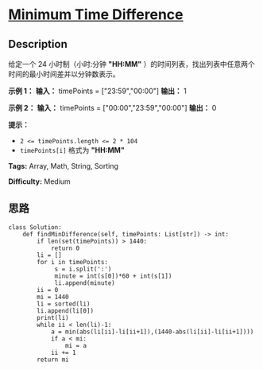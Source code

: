 # [Minimum Time Difference][title]

## Description

给定一个 24 小时制（小时:分钟 **"HH:MM"** ）的时间列表，找出列表中任意两个时间的最小时间差并以分钟数表示。



**示例 1：**
            **输入：** timePoints = ["23:59","00:00"]    **输出：** 1    

**示例 2：**
            **输入：** timePoints = ["00:00","23:59","00:00"]    **输出：** 0    



**提示：**

  * `2 <= timePoints.length <= 2 * 104`
  * `timePoints[i]` 格式为 **"HH:MM"**


**Tags:** Array, Math, String, Sorting

**Difficulty:** Medium

## 思路

``` python3
class Solution:
    def findMinDifference(self, timePoints: List[str]) -> int:
        if len(set(timePoints)) > 1440:
            return 0
        li = []
        for i in timePoints:
             s = i.split(':')
             minute = int(s[0])*60 + int(s[1])
             li.append(minute)
        ii = 0
        mi = 1440
        li = sorted(li)
        li.append(li[0])
        print(li)
        while ii < len(li)-1:
            a = min(abs(li[ii]-li[ii+1]),(1440-abs(li[ii]-li[ii+1])))
            if a < mi:
                mi = a
            ii += 1
        return mi
```

[title]: https://leetcode-cn.com/problems/minimum-time-difference
